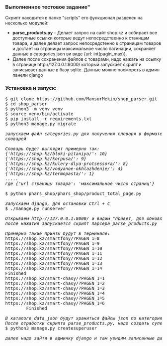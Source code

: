 ### Выполненное тестовое задание"

Скрипт находится в папке "scripts" его функционал разделен на несколько модулей:

<ul>
  <li><b>parse_products.py</b> - Делает запрос на сайт shop.kz и собирает все доступные ссылки которые ведут непосредственно к станицам товара, и далее делает запрос непосредстенно к страницам товаров и достает из страницы максимальное число пагинации, cохраняет данные в categories.json ви  виде {url: int(pagin_max)}.
  <li>Далее после сохранения файлов с товарами, надо нажать на ссылку в 
  странице http://127.0.0.1:8000/ который запускает скрипт и записывает данные в базу sqlite.
  Данные можно посмореть в админ панели django</li>
</ul>


### Установка и запуск:


<pre>
$ git clone https://github.com/MansurMekin/shop_parser.git
$ cd shop_parser
$ python3 -m venv venv
$ source venv/bin/activate
$ pip install -r requirements.txt
$ python3 manage.py migrate

<i>запускаем файл categories.py для получения словаря в формате json в котором будет спиисок 
словарей</i>
<i>
Словарь будет выглядит примерно так:
{'https://shop.kz/bloki-pitaniya/': 10}
{'https://shop.kz/korpusa/': 9}
{'https://shop.kz/kulery-dlya-protsessora/': 8}
{'https://shop.kz/vodyanoe-okhlazhdenie/': 4}
{'https://shop.kz/termopasta/': 1}
.....
где {"url страницы товара': 'максимальное число страниц'}
</i>
$ python phars_shop/phars_shop/product_total_page.py

<i>Запускаем django, для остановки Ctrl + C</i>
$ ./manage.py runserver 

<i>Открываем http://127.0.0.1:8000/ и видим "привет, для обновления базы нажмите сюда(ссылка)"</i>
<i>после нажатия запускается скрипт парсера parse_products.py</i>

<i>Примерно такие принты будут в терминале:</i>
https://shop.kz/smartfony/?PAGEN_1=8
https://shop.kz/smartfony/?PAGEN_1=9
https://shop.kz/smartfony/?PAGEN_1=10
https://shop.kz/smartfony/?PAGEN_1=11
https://shop.kz/smartfony/?PAGEN_1=12
https://shop.kz/smartfony/?PAGEN_1=13
https://shop.kz/smartfony/?PAGEN_1=14
Finished
https://shop.kz/smart-chasy/?PAGEN_1=1
https://shop.kz/smart-chasy/?PAGEN_1=2
https://shop.kz/smart-chasy/?PAGEN_1=3
https://shop.kz/smart-chasy/?PAGEN_1=4
https://shop.kz/smart-chasy/?PAGEN_1=5
https://shop.kz/smart-chasy/?PAGEN_1=6
        Finished

<i>В каталоге data_json будут храниться файлы json по категориям</i>
<i>После отработки скрипта parse_products.py, надо создать суперпользователя djnago командой</i>
$ python3 manage.py createsuperuser

<i>далее надо зайти в админку django и там увидим записанные данные в БД</i>
</pre>



